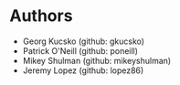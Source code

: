 # Authors

- Georg Kucsko (github: gkucsko)
- Patrick O'Neill (github: poneill)
- Mikey Shulman (github: mikeyshulman)
- Jeremy Lopez (github: lopez86)

